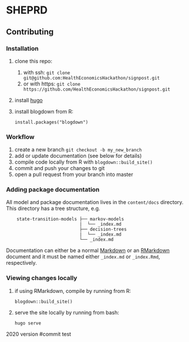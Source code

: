 # SHEPRD

## Contributing

### Installation

1. clone this repo:

    1. with ssh: `git clone git@github.com:HealthEconomicsHackathon/signpost.git`
    1. or with https: `git clone https://github.com/HealthEconomicsHackathon/signpost.git`
    
1. install [hugo](https://gohugo.io/getting-started/installing/)
1. install blogdown from R:

    `install.packages("blogdown")`

### Workflow
1. create a new branch
    `git checkout -b my_new_branch`
1. add or update documentation (see below for details)
1. compile code locally from R with 
    `blogdown::build_site()`
1. commit and push your changes to git
1. open a pull request from your branch into master 

### Adding package documentation

All model and package documentation lives in the `content/docs` directory. This directory has a tree structure, 
e.g.

```
    state-transition-models ├── markov-models
                            |  └── _index.md
                            ├── decision-trees
                            |  └── _index.md
                            └── _index.md
```

Documentation can either be a normal 
[Markdown](https://www.markdownguide.org/cheat-sheet/) or an [RMarkdown](https://rstudio.com/wp-content/uploads/2015/02/rmarkdown-cheatsheet.pdf) document
and it must be named either `_index.md` or `_index.Rmd`, respectively.

### Viewing changes locally

1. if using RMarkdown, compile by running from R:

    `blogdown::build_site()`
    
1. serve the site locally by running from bash:

    `hugo serve`


2020 version #commit test